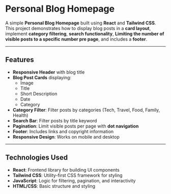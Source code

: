 # Personal Blog Homepage

A simple **Personal Blog Homepage** built using **React** and **Tailwind CSS**.  
This project demonstrates how to display blog posts in a **card layout**, implement **category filtering**, **search functionality**, **Limiting the number of visible posts to a specific number pre page**, and includes a **footer**.  

---

## **Features**

- **Responsive Header** with blog title
- **Blog Post Cards** displaying:
  - Image
  - Title
  - Short Description
  - Date
  - Category
- **Category Filter**: Filter posts by categories (Tech, Travel, Food, Family, Health)
- **Search Bar**: Filter posts by title keyword
- **Pagination**: Limit visible posts per page with **dot navigation**
- **Footer**: Includes links and copyright information
- **Responsive Design**: Works on mobile and desktop

---

## **Technologies Used**

- **React**: Frontend library for building UI components
- **Tailwind CSS**: Utility-first CSS framework for styling
- **JavaScript**: Logic for filtering, pagination, and interactivity
- **HTML/CSS**: Basic structure and styling